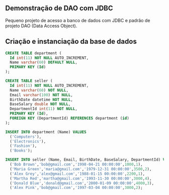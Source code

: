 ## Demonstração de DAO com JDBC
Pequeno projeto de acesso a banco de dados com JDBC e padrão de projeto DAO (Data Access Object).

## Criação e instanciação da base de dados
```sql
CREATE TABLE department (
  Id int(11) NOT NULL AUTO_INCREMENT,
  Name varchar(60) DEFAULT NULL,
  PRIMARY KEY (Id)
);

CREATE TABLE seller (
  Id int(11) NOT NULL AUTO_INCREMENT,
  Name varchar(60) NOT NULL,
  Email varchar(100) NOT NULL,
  BirthDate datetime NOT NULL,
  BaseSalary double NOT NULL,
  DepartmentId int(11) NOT NULL,
  PRIMARY KEY (Id),
  FOREIGN KEY (DepartmentId) REFERENCES department (id)
);

INSERT INTO department (Name) VALUES 
  ('Computers'),
  ('Electronics'),
  ('Fashion'),
  ('Books');

INSERT INTO seller (Name, Email, BirthDate, BaseSalary, DepartmentId) VALUES 
  ('Bob Brown','bob@gmail.com','1998-04-21 00:00:00',1000,1),
  ('Maria Green','maria@gmail.com','1979-12-31 00:00:00',3500,2),
  ('Alex Grey','alex@gmail.com','1988-01-15 00:00:00',2200,1),
  ('Martha Red','martha@gmail.com','1993-11-30 00:00:00',3000,4),
  ('Donald Blue','donald@gmail.com','2000-01-09 00:00:00',4000,3),
  ('Alex Pink','bob@gmail.com','1997-03-04 00:00:00',3000,2);
  ```
  
